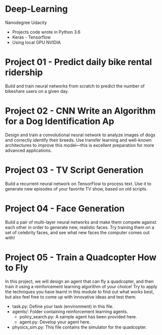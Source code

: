 # Deep-Learning
Nanodegree Udacity

* Projects code wrote in Python 3.6
* Keras - Tensorflow
* Using local GPU NVIDIA

# Project 01 - Predict daily bike rental ridership

Build and train neural networks from scratch to predict the number of bikeshare users on a given day.

# Project 02 - CNN Write an Algorithm for a Dog Identification Ap

Design and train a convolutional neural network to analyze images of dogs and correctly identify their breeds. Use transfer learning and well-known architectures to improve this model—this is excellent preparation for more advanced applications.

# Project 03 - TV Script Generation

Build a recurrent neural network on TensorFlow to process text. Use it to generate new episodes of your favorite TV show, based on old scripts.

# Project 04 - Face Generation

Build a pair of multi-layer neural networks and make them compete against each other in order to generate new, realistic faces. Try training them on a set of celebrity faces, and see what new faces the computer comes out with!

# Project 05 - Train a Quadcopter How to Fly

In this project, we will design an agent that can fly a quadcopter, and then train it using a reinforcement learning algorithm of your choice! Try to apply the techniques you have learnt in this module to find out what works best, but also feel free to come up with innovative ideas and test them.

* task.py: Define your task (environment) in this file.
* agents/: Folder containing reinforcement learning agents.
  * policy_search.py: A sample agent has been provided here.
  * agent.py: Develop your agent here.
* physics_sim.py: This file contains the simulator for the quadcopter.
